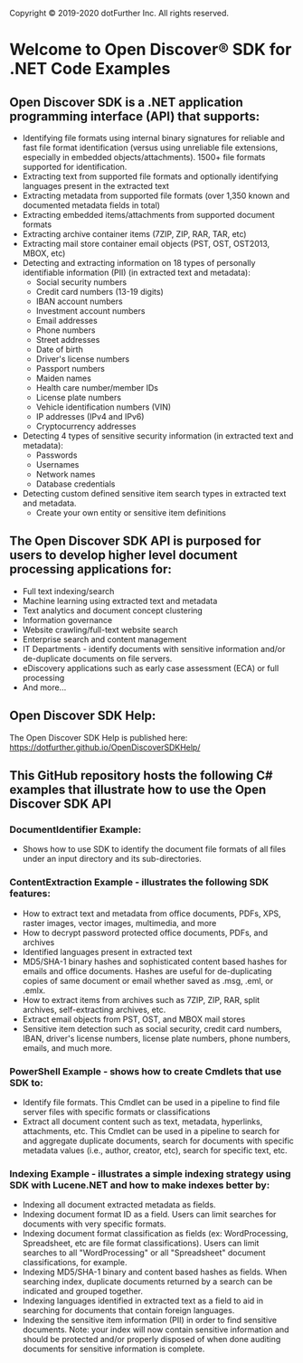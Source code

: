Copyright © 2019-2020 dotFurther Inc. All rights reserved.

# Welcome to Open Discover® SDK for .NET Code Examples
## Open Discover SDK is a .NET application programming interface (API) that supports:
* Identifying file formats using internal binary signatures for reliable and fast file format identification 
  (versus using unreliable file extensions, especially in embedded objects/attachments). 1500+ file formats 
  supported for identification.
* Extracting text from supported file formats and optionally identifying languages present in the extracted text
* Extracting metadata from supported file formats (over 1,350 known and documented metadata fields in total)
* Extracting embedded items/attachments from supported document formats
* Extracting archive container items (7ZIP, ZIP, RAR, TAR, etc)
* Extracting mail store container email objects (PST, OST, OST2013, MBOX, etc)
* Detecting and extracting information on 18 types of personally identifiable information (PII) (in extracted text and metadata):
     * Social security numbers
     * Credit card numbers (13-19 digits)
     * IBAN account numbers
     * Investment account numbers
     * Email addresses
     * Phone numbers
     * Street addresses
     * Date of birth
     * Driver's license numbers
     * Passport numbers
     * Maiden names
     * Health care number/member IDs
     * License plate numbers
     * Vehicle identification numbers (VIN)
     * IP addresses (IPv4 and IPv6)
     * Cryptocurrency addresses
* Detecting 4 types of sensitive security information (in extracted text and metadata):
     * Passwords
     * Usernames
     * Network names
     * Database credentials
* Detecting custom defined sensitive item search types in extracted text and metadata.
     * Create your own entity or sensitive item definitions

## The Open Discover SDK API is purposed for users to develop higher level document processing applications for:
* Full text indexing/search
* Machine learning using extracted text and metadata
* Text analytics and document concept clustering
* Information governance
* Website crawling/full-text website search
* Enterprise search and content management
* IT Departments - identify documents with sensitive information and/or de-duplicate documents on file servers. 
* eDiscovery applications such as early case assessment (ECA) or full processing
* And more...

## Open Discover SDK Help:
The Open Discover SDK Help is published here: https://dotfurther.github.io/OpenDiscoverSDKHelp/

## This GitHub repository hosts the following C# examples that illustrate how to use the Open Discover SDK API
### DocumentIdentifier Example:
   * Shows how to use SDK to identify the document file formats of all files under an input directory and its 
     sub-directories. 
### ContentExtraction Example - illustrates the following SDK features:
   * How to extract text and metadata from office documents, PDFs, XPS, raster images, vector images, multimedia, and more
   * How to decrypt password protected office documents, PDFs, and archives
   * Identified languages present in extracted text
   * MD5/SHA-1 binary hashes and sophisticated content based hashes for emails and office documents. Hashes are useful for de-duplicating copies of same document or email whether saved as .msg, .eml, or .emlx.
   * How to extract items from archives such as 7ZIP, ZIP, RAR, split archives, self-extracting archives, etc.
   * Extract email objects from PST, OST, and MBOX mail stores
   * Sensitive item detection such as social security, credit card numbers, IBAN, driver's license numbers, license plate numbers, phone numbers, emails, and much more.
### PowerShell Example - shows how to create Cmdlets that use SDK to:
   * Identify file formats. This Cmdlet can be used in a pipeline to find file server files with specific formats or classifications
   * Extract all document content such as text, metadata, hyperlinks, attachments, etc. This Cmdlet can be used in a pipeline to search for and aggregate duplicate documents, search for documents with specific metadata values (i.e., author, creator, etc), search for specific text, etc. 
### Indexing Example - illustrates a simple indexing strategy using SDK with Lucene.NET and how to make indexes better by:
   * Indexing all document extracted metadata as fields.
   * Indexing document format ID as a field. Users can limit searches for documents with very specific formats.
   * Indexing document format classification as fields (ex: WordProcessing, Spreadsheet, etc are file format classifications). Users can limit searches to all "WordProcessing" or all "Spreadsheet" document classifications, for example.
   * Indexing MD5/SHA-1 binary and content based hashes as fields. When searching index, duplicate documents returned by a search can be indicated and grouped together.
   * Indexing languages identified in extracted text as a field to aid in searching for documents that contain foreign languages.
   * Indexing the sensitive item information (PII) in order to find sensitive documents. Note: your index will now contain sensitive information and should be protected and/or properly disposed of when done auditing documents for sensitive information is complete.
